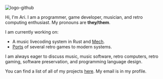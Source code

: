 ![logo-github](https://user-images.githubusercontent.com/48262530/173964536-33d2cfa8-e8be-402e-a045-cf47160a69b7.png)

Hi, I'm Ari. I am a programmer, game developer, musician, and retro computing enthusiast. My pronouns are **they/them**.

I am currently working on:

* A music livecoding system in Rust and [Mech](http://mech-lang.org/).
* [Ports](https://games.ahribellah.space/retro/) of several retro games to modern systems.

I am always eager to discuss music, music software, retro computers, retro gaming, software preservation, and programming language design.

You can find a list of all of my projects [here](http://ahribellah.space). My email is in my profile.
